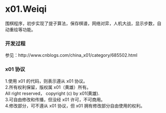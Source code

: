 # x01.Weiqi
围棋程序，初步实现了提子算法，保存棋谱，网络对弈，人机大战，显示步数，自动重绘等功能。
<h3>开发过程</h3>
参见：http://www.cnblogs.com/china_x01/category/685502.html
<h3>x01 协议</h3>
1.使用 x01 的代码，则表示遵从 x01 协议。<br />
2.所有权利保留，版权属 x01（黄雄）所有。<br />
  All right reserved， copyright (c) by x01(黄雄).<br />
3.可自由修改和传播，但没经 x01 许可，不可商用。<br />
4.修改部分，可不遵从 x01 协议，但 x01 拥有修改部分自由使用的权利。<br />